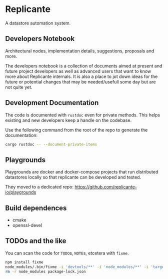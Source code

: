 # Replicante
A datastore automation system.


## Developers Notebook
Architectural nodes, implementation details, suggestions, proposals and more.

The developers notebook is a collection of documents aimed at present and future project developers
as well as advanced users that want to know more about Replicante internals.
It is also a place to jot down ideas for the future or potential changes that may be
needed/usefull some day but are not quite yet.


## Development Documentation
The code is documented with `rustdoc` even for private methods.
This helps existing and new developers keep a handle on the codebase.

Use the following command from the root of the repo to generate the documentation:
```bash
cargo rustdoc -- --document-private-items
```


## Playgrounds
Playgrounds are docker and docker-compose projects that run distributed
datastores locally so that replicante can be developed and tested.

They moved to a dedicated repo: https://github.com/replicante-io/playgrounds


## Build dependences

  * cmake
  * openssl-devel


## TODOs and the like
You can scan the code for `TODO`s, `NOTE`s, etcetera with `fixme`.

```bash
npm install fixme
node_modules/.bin/fixme -i 'devtools/**' -i 'node_modules/**' -i 'target/**' '**/*.rs'
rm -r node_modules package-lock.json
```
